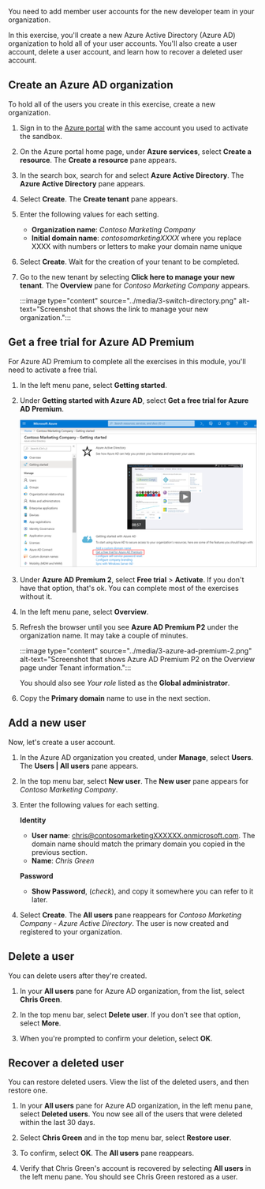 You need to add member user accounts for the new developer team in your organization.

In this exercise, you'll create a new Azure Active Directory (Azure AD) organization to hold all of your user accounts. You'll also create a user account, delete a user account, and learn how to recover a deleted user account.

## Create an Azure AD organization

To hold all of the users you create in this exercise, create a new organization.

1. Sign in to the [Azure portal](<https://portal.azure.com/learn.docs.microsoft.com?azure-portal=true>) with the same account you used to activate the sandbox.

1. On the Azure portal home page, under **Azure services**, select **Create a resource**. The **Create a resource** pane appears.

1. In the search box, search for and select **Azure Active Directory**. The **Azure Active Directory** pane appears.

1. Select **Create**. The **Create tenant** pane appears.

1. Enter the following values for each setting.

   - **Organization name**: _Contoso Marketing Company_
   - **Initial domain name**: _contosomarketingXXXX_ where you replace XXXX with numbers or letters to make your domain name unique

1. Select **Create**. Wait for the creation of your tenant to be completed.

1. Go to the new tenant by selecting **Click here to manage your new tenant**. The **Overview** pane for *Contoso Marketing Company* appears.

    :::image type="content" source="../media/3-switch-directory.png" alt-text="Screenshot that shows the link to manage your new organization.":::

## Get a free trial for Azure AD Premium

For Azure AD Premium to complete all the exercises in this module, you'll need to activate a free trial.

1. In the left menu pane, select **Getting started**.

1. Under **Getting started with Azure AD**, select **Get a free trial for Azure AD Premium**.

    ![Screenshot that shows the link to create free trial.](../media/3-ad-get-started-get-trial.png)

1. Under **Azure AD Premium 2**, select **Free trial** > **Activate**. If you don't have that option, that's ok. You can complete most of the exercises without it.

1. In the left menu pane, select **Overview**.

1. Refresh the browser until you see **Azure AD Premium P2** under the organization name. It may take a couple of minutes.

    :::image type="content" source="../media/3-azure-ad-premium-2.png" alt-text="Screenshot that shows Azure AD Premium P2 on the Overview page under Tenant information.":::

   You should also see *Your role* listed as the **Global administrator**.

1. Copy the **Primary domain** name to use in the next section.

## Add a new user

Now, let's create a user account.

1. In the Azure AD organization you created, under **Manage**, select **Users**. The **Users | All users** pane appears.

1. In the top menu bar, select **New user**. The **New user** pane appears for *Contoso Marketing Company*.

1. Enter the following values for each setting.

    **Identity**
    - **User name**: chris@contosomarketingXXXXXX.onmicrosoft.com. The domain name should match the primary domain you copied in the previous section.
    - **Name**: *Chris Green*

    **Password**
    - **Show Password**, (*check*), and copy it somewhere you can refer to it later.

1. Select **Create**. The **All users** pane reappears for *Contoso Marketing Company - Azure Active Directory*. The user is now created and registered to your organization.

## Delete a user

You can delete users after they're created.

1. In your **All users** pane for Azure AD organization, from the list, select **Chris Green**.

1. In the top menu bar, select **Delete user**. If you don't see that option, select **More**.

1. When you're prompted to confirm your deletion, select **OK**.

## Recover a deleted user

You can restore deleted users. View the list of the deleted users, and then restore one.

1. In your **All users** pane for Azure AD organization, in the left menu pane, select **Deleted users**. You now see all of the users that were deleted within the last 30 days.

1. Select **Chris Green** and in the top menu bar, select **Restore user**.

1. To confirm, select **OK**. The **All users** pane reappears.

1. Verify that Chris Green's account is recovered by selecting **All users** in the left menu pane. You should see Chris Green restored as a user.
